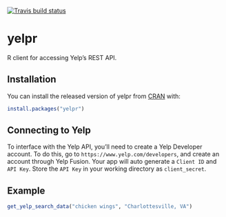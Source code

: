 
<!-- README.md is generated from README.Rmd. Please edit that file -->

[![Travis build
status](https://travis-ci.org/SamanthaToet/yelpr.svg?branch=master)](https://travis-ci.org/SamanthaToet/yelpr)

# yelpr

R client for accessing Yelp’s REST API.

## Installation

You can install the released version of yelpr from
[CRAN](https://CRAN.R-project.org) with:

``` r
install.packages("yelpr")
```

## Connecting to Yelp

To interface with the Yelp API, you’ll need to create a Yelp Developer
account. To do this, go to `https://www.yelp.com/developers`, and create
an account through Yelp Fusion. Your app will auto generate a `Client
ID` and `API Key`. Store the `API Key` in your working directory as
`client_secret`.

## Example

``` r
get_yelp_search_data("chicken wings", "Charlottesville, VA")
```
